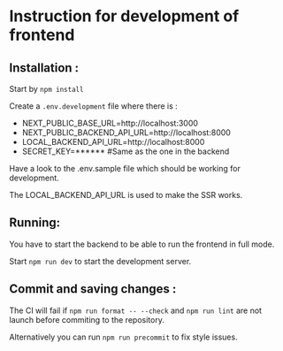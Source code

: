 # Instruction for development of frontend

## Installation :

Start by `npm install`

Create a `.env.development` file where there is :

- NEXT_PUBLIC_BASE_URL=http://localhost:3000
- NEXT_PUBLIC_BACKEND_API_URL=http://localhost:8000
- LOCAL_BACKEND_API_URL=http://localhost:8000
- SECRET_KEY=\*\*\*\*\*\* #Same as the one in the backend

Have a look to the .env.sample file which should be working for development.

The LOCAL_BACKEND_API_URL is used to make the SSR works.

## Running:

You have to start the backend to be able to run the frontend in full mode.

Start `npm run dev` to start the development server.

## Commit and saving changes :

The CI will fail if `npm run format -- --check` and `npm run lint` are not launch before commiting to the repository.

Alternatively you can run `npm run precommit` to fix style issues.
